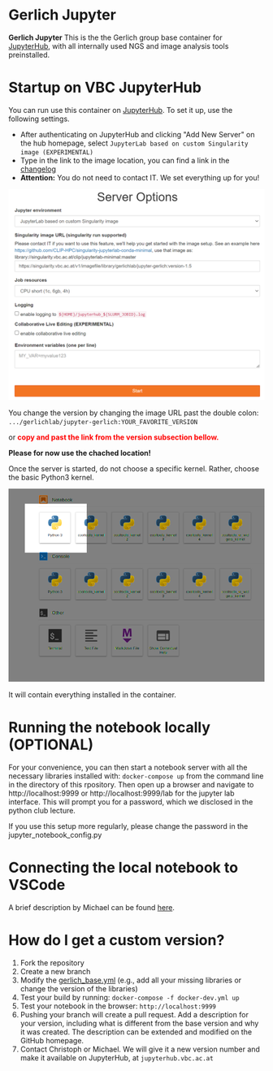 # Gerlich Jupyter
**Gerlich Jupyter** This is the the Gerlich group base container for [JupyterHub](https://jupyterhub.vbc.ac.at/), with all internally used NGS and image analysis tools preinstalled.

# Startup on VBC JupyterHub

You can run use this container on [JupyterHub](https://jupyterhub.vbc.ac.at/).
To set it up, use the following settings.
 - After authenticating on JupyterHub and clicking "Add New Server" on the hub homepage, select `JupyterLab based on custom Singularity image (EXPERIMENTAL)`
 - Type in the link to the image location, you can find a link in the [changelog](./changelog.md)
 - **Attention:** You do not need to contact IT. We set everything up for you!


![JupyterHub Settings](images/settings.png)


You change the version by changing the image URL past the double colon:
`.../gerlichlab/jupyter-gerlich:YOUR_FAVORITE_VERSION`

or <span style="color:red">**copy and past the link from the version subsection bellow.**<span>
 
**Please for now use the chached location!**

Once the server is started, do not choose a specific kernel. Rather, choose the basic Python3 kernel.


![Python Kernel](images/kernel.png)


It will contain everything installed in the container.

# Running the notebook locally (OPTIONAL)
For your convenience, you can then start a notebook server with all the necessary libraries installed with:
`docker-compose up` from the command line in the directory of this rpository.
Then open up a browser and navigate to http://localhost:9999 or http://localhost:9999/lab for the jupyter lab interface. 
This will prompt you for a password, which we disclosed in the python club lecture.

If you use this setup more regularly, please change the password in the jupyter_notebook_config.py

# Connecting the local notebook to VSCode 
A brief description by Michael can be found [here](https://github.com/gerlichlab/python_club_seq_formats_I).

# How do I get a custom version?
 
1. Fork the repository
1. Create a new branch
1. Modify the [gerlich_base.yml](./gerlich_base.yml) (e.g., add all your missing libraries or change the version of the libraries)
1. Test your build by running: `docker-compose -f docker-dev.yml up`
1. Test your notebook in the browser: `http://localhost:9999`
1. Pushing your branch will create a pull request. Add a description for your version, including what is different from the base version and why it was created. The description can be extended and modified on the GitHub homepage.
1. Contact Christoph or Michael. We will give it a new version number and make it available on JupyterHub, at `jupyterhub.vbc.ac.at`
